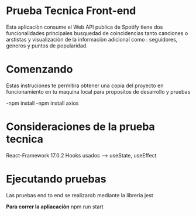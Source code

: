 # Prueba Tecnica Front-end
Esta aplicaciòn consume el Web API publica de Spotify tiene dos funcionalidades principales busquedad de coincidencias tanto canciones o arstistas y visualizaciòn de la informaciòn adicional como : seguidores, generos y puntos de popularidad.

# Comenzando
Estas instruciones te permitira obtener una copia del proyecto en funcionamiento en tu maquina local para propositos de desarrollo y pruebas

-npm install
-npm install axios

# Consideraciones de la prueba tecnica
React-Framework 17.0.2
Hooks usados --> useState, useEffect

# Ejecutando pruebas
Las pruebas end to end se realizarob mediante la libreria jest

**Para correr la apliacaciòn**
npm run start

